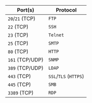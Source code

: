 
| Port(s)         | Protocol              |
| --------------- | --------------------- |
| `20`/`21` (TCP) | `FTP`                 |
| `22` (TCP)      | `SSH`                 |
| `23` (TCP)      | `Telnet`              |
| `25` (TCP)      | `SMTP`                |
| `80` (TCP)      | `HTTP`                |
| `161` (TCP/UDP) | `SNMP`                |
| `389` (TCP/UDP) | `LDAP`                |
| `443` (TCP)     | `SSL`/`TLS` (`HTTPS`) |
| `445` (TCP)     | `SMB`                 |
| `3389` (TCP)    | `RDP`                 |
